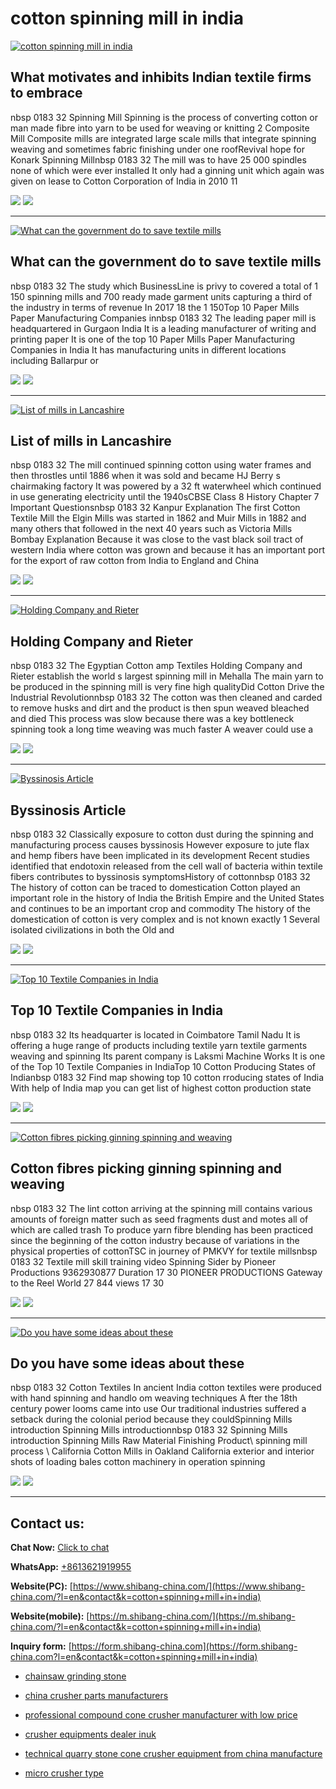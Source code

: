 # cotton spinning mill in india

<a href="https://swt.shibang-china.com/?l=en&img&k=cotton+spinning+mill+in+india" target="_blank">![cotton spinning mill in india](http://static.shibang-china.com/all-800x300/500.jpg)</a>

## What motivates and inhibits Indian textile firms to embrace
nbsp 0183 32 Spinning Mill Spinning is the process of converting cotton or man made fibre into yarn to be used for weaving or knitting 2 Composite Mill Composite mills are integrated large scale mills that integrate spinning weaving and sometimes fabric finishing under one roofRevival hope for Konark Spinning Millnbsp 0183 32 The mill was to have 25 000 spindles none of which were ever installed It only had a ginning unit which again was given on lease to Cotton Corporation of India in 2010 11


<a href="https://whatsapp.shibangsoft.com/WhatsApp.php" target="_blank" title="WhatsApp">![](http://static.shibang-china.com/icon/whatsapp.png)</a> <a href="https://swt.shibang-china.com/?l=en&icon&k=cotton+spinning+mill+in+india" target="_blank">![](http://static.shibang-china.com/icon/chat-en.png)</a>

---

<a href="https://swt.shibang-china.com/?l=en&img&k=cotton+spinning+mill+in+india" target="_blank">![What can the government do to save textile mills](http://static.shibang-china.com/all-800x300/1284.jpg)</a>

## What can the government do to save textile mills
nbsp 0183 32 The study which BusinessLine is privy to covered a total of 1 150 spinning mills and 700 ready made garment units capturing a third of the industry in terms of revenue In 2017 18 the 1 150Top 10 Paper Mills Paper Manufacturing Companies innbsp 0183 32 The leading paper mill is headquartered in Gurgaon India It is a leading manufacturer of writing and printing paper It is one of the top 10 Paper Mills Paper Manufacturing Companies in India It has manufacturing units in different locations including Ballarpur or


<a href="https://whatsapp.shibangsoft.com/WhatsApp.php" target="_blank" title="WhatsApp">![](http://static.shibang-china.com/icon/whatsapp.png)</a> <a href="https://swt.shibang-china.com/?l=en&icon&k=cotton+spinning+mill+in+india" target="_blank">![](http://static.shibang-china.com/icon/chat-en.png)</a>

---

<a href="https://swt.shibang-china.com/?l=en&img&k=cotton+spinning+mill+in+india" target="_blank">![List of mills in Lancashire](http://static.shibang-china.com/all-800x300/733.jpg)</a>

## List of mills in Lancashire
nbsp 0183 32 The mill continued spinning cotton using water frames and then throstles until 1886 when it was sold and became HJ Berry s chairmaking factory It was powered by a 32 ft waterwheel which continued in use generating electricity until the 1940sCBSE Class 8 History Chapter 7 Important Questionsnbsp 0183 32 Kanpur Explanation The first Cotton Textile Mill the Elgin Mills was started in 1862 and Muir Mills in 1882 and many others that followed in the next 40 years such as Victoria Mills Bombay Explanation Because it was close to the vast black soil tract of western India where cotton was grown and because it has an important port for the export of raw cotton from India to England and China


<a href="https://whatsapp.shibangsoft.com/WhatsApp.php" target="_blank" title="WhatsApp">![](http://static.shibang-china.com/icon/whatsapp.png)</a> <a href="https://swt.shibang-china.com/?l=en&icon&k=cotton+spinning+mill+in+india" target="_blank">![](http://static.shibang-china.com/icon/chat-en.png)</a>

---

<a href="https://swt.shibang-china.com/?l=en&img&k=cotton+spinning+mill+in+india" target="_blank">![Holding Company and Rieter](http://static.shibang-china.com/all-800x300/461.jpg)</a>

## Holding Company and Rieter
nbsp 0183 32 The Egyptian Cotton amp Textiles Holding Company and Rieter establish the world s largest spinning mill in Mehalla The main yarn to be produced in the spinning mill is very fine high qualityDid Cotton Drive the Industrial Revolutionnbsp 0183 32 The cotton was then cleaned and carded to remove husks and dirt and the product is then spun weaved bleached and died This process was slow because there was a key bottleneck spinning took a long time weaving was much faster A weaver could use a


<a href="https://whatsapp.shibangsoft.com/WhatsApp.php" target="_blank" title="WhatsApp">![](http://static.shibang-china.com/icon/whatsapp.png)</a> <a href="https://swt.shibang-china.com/?l=en&icon&k=cotton+spinning+mill+in+india" target="_blank">![](http://static.shibang-china.com/icon/chat-en.png)</a>

---

<a href="https://swt.shibang-china.com/?l=en&img&k=cotton+spinning+mill+in+india" target="_blank">![Byssinosis Article](http://static.shibang-china.com/all-800x300/753.jpg)</a>

## Byssinosis Article
nbsp 0183 32 Classically exposure to cotton dust during the spinning and manufacturing process causes byssinosis However exposure to jute flax and hemp fibers have been implicated in its development Recent studies identified that endotoxin released from the cell wall of bacteria within textile fibers contributes to byssinosis symptomsHistory of cottonnbsp 0183 32 The history of cotton can be traced to domestication Cotton played an important role in the history of India the British Empire and the United States and continues to be an important crop and commodity The history of the domestication of cotton is very complex and is not known exactly 1 Several isolated civilizations in both the Old and


<a href="https://whatsapp.shibangsoft.com/WhatsApp.php" target="_blank" title="WhatsApp">![](http://static.shibang-china.com/icon/whatsapp.png)</a> <a href="https://swt.shibang-china.com/?l=en&icon&k=cotton+spinning+mill+in+india" target="_blank">![](http://static.shibang-china.com/icon/chat-en.png)</a>

---

<a href="https://swt.shibang-china.com/?l=en&img&k=cotton+spinning+mill+in+india" target="_blank">![Top 10 Textile Companies in India](http://static.shibang-china.com/all-800x300/1349.jpg)</a>

## Top 10 Textile Companies in India
nbsp 0183 32 Its headquarter is located in Coimbatore Tamil Nadu It is offering a huge range of products including textile yarn textile garments weaving and spinning Its parent company is Laksmi Machine Works It is one of the Top 10 Textile Companies in IndiaTop 10 Cotton Producing States of Indianbsp 0183 32 Find map showing top 10 cotton rroducing states of India With help of India map you can get list of highest cotton production state


<a href="https://whatsapp.shibangsoft.com/WhatsApp.php" target="_blank" title="WhatsApp">![](http://static.shibang-china.com/icon/whatsapp.png)</a> <a href="https://swt.shibang-china.com/?l=en&icon&k=cotton+spinning+mill+in+india" target="_blank">![](http://static.shibang-china.com/icon/chat-en.png)</a>

---

<a href="https://swt.shibang-china.com/?l=en&img&k=cotton+spinning+mill+in+india" target="_blank">![Cotton fibres picking ginning spinning and weaving](http://static.shibang-china.com/all-800x300/1232.jpg)</a>

## Cotton fibres picking ginning spinning and weaving
nbsp 0183 32 The lint cotton arriving at the spinning mill contains various amounts of foreign matter such as seed fragments dust and motes all of which are called trash To produce yarn fibre blending has been practiced since the beginning of the cotton industry because of variations in the physical properties of cottonTSC in journey of PMKVY for textile millsnbsp 0183 32 Textile mill skill training video Spinning Sider by Pioneer Productions 9362930877 Duration 17 30 PIONEER PRODUCTIONS Gateway to the Reel World 27 844 views 17 30


<a href="https://whatsapp.shibangsoft.com/WhatsApp.php" target="_blank" title="WhatsApp">![](http://static.shibang-china.com/icon/whatsapp.png)</a> <a href="https://swt.shibang-china.com/?l=en&icon&k=cotton+spinning+mill+in+india" target="_blank">![](http://static.shibang-china.com/icon/chat-en.png)</a>

---

<a href="https://swt.shibang-china.com/?l=en&img&k=cotton+spinning+mill+in+india" target="_blank">![Do you have some ideas about these](http://static.shibang-china.com/all-800x300/92.jpg)</a>

## Do you have some ideas about these
nbsp 0183 32 Cotton Textiles In ancient India cotton textiles were produced with hand spinning and handlo om weaving techniques A fter the 18th century power looms came into use Our traditional industries suffered a setback during the colonial period because they couldSpinning Mills introduction Spinning Mills introductionnbsp 0183 32 Spinning Mills introduction Spinning Mills Raw Material Finishing Product\ spinning mill process \ California Cotton Mills in Oakland California exterior and interior shots of loading bales cotton machinery in operation spinning


<a href="https://whatsapp.shibangsoft.com/WhatsApp.php" target="_blank" title="WhatsApp">![](http://static.shibang-china.com/icon/whatsapp.png)</a> <a href="https://swt.shibang-china.com/?l=en&icon&k=cotton+spinning+mill+in+india" target="_blank">![](http://static.shibang-china.com/icon/chat-en.png)</a>

---
## Contact us:

**Chat Now:** [Click to chat](https://swt.shibang-china.com?l=en&contact&k=cotton+spinning+mill+in+india)

**WhatsApp:**  [+8613621919955](https://whatsapp.shibangsoft.com/WhatsApp.php)

**Website(PC):** [https://www.shibang-china.com/](https://www.shibang-china.com/?l=en&contact&k=cotton+spinning+mill+in+india)

**Website(mobile):** [https://m.shibang-china.com/](https://m.shibang-china.com/?l=en&contact&k=cotton+spinning+mill+in+india)

**Inquiry form:** [https://form.shibang-china.com](https://form.shibang-china.com?l=en&contact&k=cotton+spinning+mill+in+india)

* [chainsaw grinding stone](../164/chainsaw%20grinding%20stone.md)

* [china crusher parts manufacturers](../166/china%20crusher%20parts%20manufacturers.md)

* [professional compound cone crusher manufacturer with low price](../164/professional%20compound%20cone%20crusher%20manufacturer%20with%20low%20price.md)

* [crusher equipments dealer inuk](../167/crusher%20equipments%20dealer%20inuk.md)

* [technical quarry stone cone crusher equipment from china manufacture](../167/technical%20quarry%20stone%20cone%20crusher%20equipment%20from%20china%20manufacture.md)

* [micro crusher type](../166/micro%20crusher%20type.md)